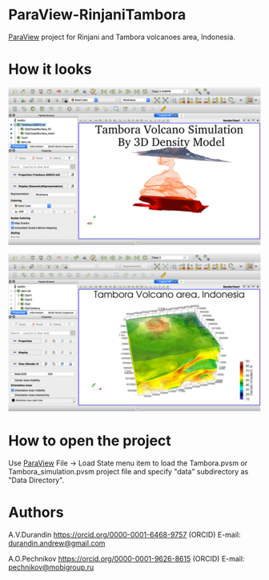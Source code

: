 # ParaView-RinjaniTambora

[ParaView](https://www.paraview.org/download/) project for Rinjani and Tambora volcanoes area, Indonesia.

# How it looks

![ParaView Project Screenshot](paraview_project.jpg)

![ParaView Project Screenshot](paraview_project2.jpg)

# How to open the project

Use [ParaView](https://www.paraview.org/download/) File -> Load State menu item to load the Tambora.pvsm or Tambora_simulation.pvsm project file and specify "data" subdirectory as "Data Directory".

# Authors

A.V.Durandin
https://orcid.org/0000-0001-6468-9757 (ORCID)
E-mail: durandin.andrew@gmail.com

A.O.Pechnikov
https://orcid.org/0000-0001-9626-8615 (ORCID)
E-mail: pechnikov@mobigroup.ru
